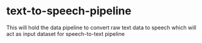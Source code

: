 # text-to-speech-pipeline
This will hold the data pipeline to convert raw text data to speech which will act as input dataset for speech-to-text pipeline
